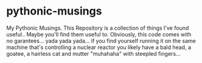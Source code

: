 # pythonic-musings
My Pythonic Musings.
This Repository is a collection of things I've found useful.. Maybe you'll find them useful to.
Obviously, this code comes with no garantees... yada yada yada... if you find yourself running it on the same machine that's controlling a nuclear reactor you likely have a bald head, a goatee, a hairless cat and mutter "muhahaha" with steepled fingers...
